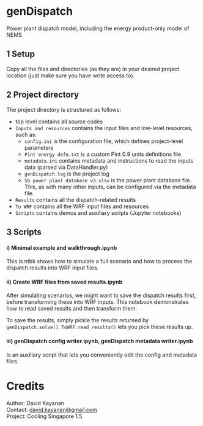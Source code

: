 # genDispatch
Power plant dispatch model, including the energy product-only model of NEMS

## 1 Setup
Copy all the files and directories (as they are) in your desired project location (just make sure you have write access to).

## 2 Project directory
The project directory is structured as follows:
- top level contains all source codes
- `Inputs and resources` contains the input files and low-level resources, such as:
  - `config.ini` is the configuration file, which defines project-level parameters
  - `Pint energy defn.txt` is a custom Pint 0.9 units definitions file
  - `metadata.ini` contains metadata and instructions to read the inputs data (parsed via DataHandler.py)
  - `genDispatch.log` is the project log
  - `SG power plant database v3.xlsx` is the power plant database file. This, as with many other inputs, can be configured via the metadata file.
- `Results` contains all the dispatch-related results
- `To WRF` contains all the WRF input files and resources
- `Scripts` contains demos and auxiliary scripts (Jupyter notebooks)

## 3 Scripts

#### i) Minimal example and walkthrough.ipynb
This is ntbk shows how to simulate a full scenario and how to process the dispatch results into WRF input files.

#### ii) Create WRF files from saved results.ipynb
After simulating scenarios, we might want to save the dispatch results first, before transforming these into WRF inputs. This notebook demonstrates how to read saved results and then transform them.

To save the results, simply pickle the results returned by `genDispatch.solve()`. `ToWRF.read_results()` lets you pick these results up.

#### iii) genDispatch config writer.ipynb, genDispatch metadata writer.ipynb
Is an auxiliary script that lets you conveniently edit the config and metadata files.


# Credits
Author: David Kayanan <br>
Contact: david.kayanan@gmail.com <br>
Project: Cooling Singapore 1.5 <br>


